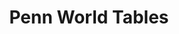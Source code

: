 ---
citation: Feenstra, Robert C., Robert Inklaar and Marcel P. Timmer (2015), "The Next
  Generation of the Penn World Table" American Economic Review, 105(10), 3150-3182,
  available for download at www.ggdc.net/pwt
cost: None
description: PWT version 10.0 is a database with information on relative levels of
  income, output, input and productivity, covering 183 countries between 1950 and
  2019. Access to the data is provided in Excel, Stata and online formats.
documentation: https://www.rug.nl/ggdc/docs/pwt100-user-guide-to-data-files.pdf
doi: https://doi.org/10.15141/S50T0R
location: https://www.rug.nl/ggdc/productivity/pwt/?lang=en
record_creation_timestamp: 11/22/2020 17:20:46
shortname: pwt
terms_of_use: CC 4.0
timeframe: 1950-2017
title: Penn World Tables
uuid: 00c6f78f-f689-4d50-a965-812bfd528477
---